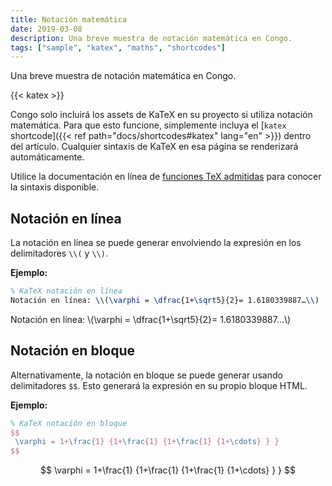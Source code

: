 ```yaml
---
title: Notación matemática
date: 2019-03-08
description: Una breve muestra de notación matemática en Congo.
tags: ["sample", "katex", "maths", "shortcodes"]
---
```


Una breve muestra de notación matemática en Congo.

<!--more-->

{{< katex >}}

Congo solo incluirá los assets de KaTeX en su proyecto si utiliza notación matemática. Para que esto funcione, simplemente incluya el [`katex` shortcode]({{< ref path="docs/shortcodes#katex" lang="en" >}}) dentro del artículo. Cualquier sintaxis de KaTeX en esa página se renderizará automáticamente.

Utilice la documentación en línea de [funciones TeX admitidas](https://katex.org/docs/supported.html) para conocer la sintaxis disponible.

## Notación en línea

La notación en línea se puede generar envolviendo la expresión en los delimitadores `\\(` y `\\)`.

**Ejemplo:**

```tex
% KaTeX notación en línea
Notación en línea: \\(\varphi = \dfrac{1+\sqrt5}{2}= 1.6180339887…\\)
```

Notación en línea: \\(\varphi = \dfrac{1+\sqrt5}{2}= 1.6180339887…\\)

## Notación en bloque

Alternativamente, la notación en bloque se puede generar usando delimitadores `$$`. Esto generará la expresión en su propio bloque HTML.

**Ejemplo:**

```tex
% KaTeX notación en bloque
$$
 \varphi = 1+\frac{1} {1+\frac{1} {1+\frac{1} {1+\cdots} } }
$$
```

$$
 \varphi = 1+\frac{1} {1+\frac{1} {1+\frac{1} {1+\cdots} } }
$$
